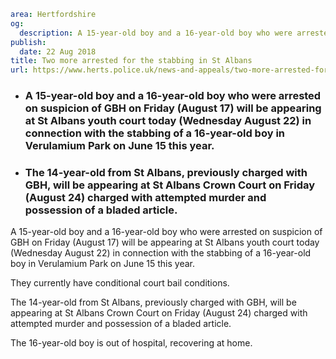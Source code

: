 ```yaml
area: Hertfordshire
og:
  description: A 15-year-old boy and a 16-year-old boy who were arrested on suspicion of GBH on Friday (August 17) will be appearing at St Albans youth court tomorrow (Wednesday August 22) in connection with the stabbing of a 16-year-old boy in Verulamium Park on June 15 this year.
publish:
  date: 22 Aug 2018
title: Two more arrested for the stabbing in St Albans
url: https://www.herts.police.uk/news-and-appeals/two-more-arrested-for-the-stabbing-in-stalbans-1683F
```

* ### A 15-year-old boy and a 16-year-old boy who were arrested on suspicion of GBH on Friday (August 17) will be appearing at St Albans youth court today (Wednesday August 22) in connection with the stabbing of a 16-year-old boy in Verulamium Park on June 15 this year.

 * ### The 14-year-old from St Albans, previously charged with GBH, will be appearing at St Albans Crown Court on Friday (August 24) charged with attempted murder and possession of a bladed article.

A 15-year-old boy and a 16-year-old boy who were arrested on suspicion of GBH on Friday (August 17) will be appearing at St Albans youth court today (Wednesday August 22) in connection with the stabbing of a 16-year-old boy in Verulamium Park on June 15 this year.

They currently have conditional court bail conditions.

The 14-year-old from St Albans, previously charged with GBH, will be appearing at St Albans Crown Court on Friday (August 24) charged with attempted murder and possession of a bladed article.

The 16-year-old boy is out of hospital, recovering at home.
